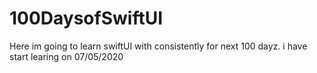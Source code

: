 # 100DaysofSwiftUI
Here im going to learn swiftUI with consistently for next 100 dayz. i have start learing on 07/05/2020
